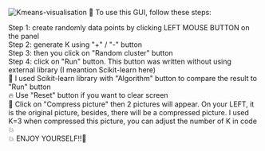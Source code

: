 ![Kmeans-visualisation](https://user-images.githubusercontent.com/131732634/235363927-438862af-cd38-4cc6-a1bc-cd76b7e52abf.gif)
:pushpin: To use this GUI, follow these steps:

Step 1: create randomly data points by clicking LEFT MOUSE BUTTON on the panel\
Step 2: generate K using "+" / "-" button \
Step 3: then you click on "Random cluster" button \
Step 4: click on "Run" button. This button was written without using external library (I meantion Scikit-learn here)\
:rotating_light: I used Scikit-learn library with "Algorithm" button to compare the result to "Run" button\
:fire: Use "Reset" button if you want to clear screen\
:rotating_light: Click on "Compress picture" then 2 pictures will appear. On your LEFT, it is the original picture, besides, there will be a compressed picture. I used K=3 when compressed this picture, you can adjust the number of K in code :boom:\
:boom: ENJOY YOURSELF!!:clown_face:
